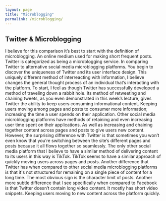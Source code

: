 ```yaml
---
layout: page
title: "Microblogging"
permalink: /microblogging/
---
```


## Twitter & Microblogging

I believe for this comparison it’s best to start with the definition of microblogging. An online medium used for making short frequent posts. Twitter is categorized as being a microblogging service. In comparing Twitter to alternative social media microblogging platforms. You begin to discover the uniqueness of Twitter and its user interface design. This uniquely different method of interreacting with information, I believe changes the general thought process of an individual that’s interacting with the platform.
To start, I feel as though Twitter has successfully developed a method of traveling down a rabbit hole. Its method of retweeting and chaining tweets, as you even demonstrated in this week’s lecture, gives Twitter the ability to keep users consuming informational content. Keeping users moving among pages and posts to consumer more information; increasing the time a user spends on their application. Other social media microblogging platforms have methods of retaining and even increasing user time spent on their applications. As well as increasing and chaining together content across pages and posts to give users new content. However, the surprising difference with Twitter is that sometimes you won’t even know that you’re switching between the site’s different pages and posts because it all flows together so seamlessly. The only other social media platform that I believe to have a similar method of delivering content to its users in this way is TikTok. TikTok seems to have a similar approach of quickly moving users across pages and posts.
Another difference that Twitter has when compared to other social media microblogging platforms is that it's not structured for remaining on a single piece of content for a long time. The most obvious sign is the character limit of posts. Another more subtle difference that I see specifically when compared to Facebook is that Twitter doesn’t contain long video content. It mostly has short video snippets. Keeping users moving to new content across the platform quickly.
